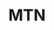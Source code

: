 ---
logohandle: mtn
sort: mtn
title: MTN
twitter: https://x.com/MTNGroup
website: https://www.mtn.com/
youtube: https://youtube.com/user/TheMTNGroup
---